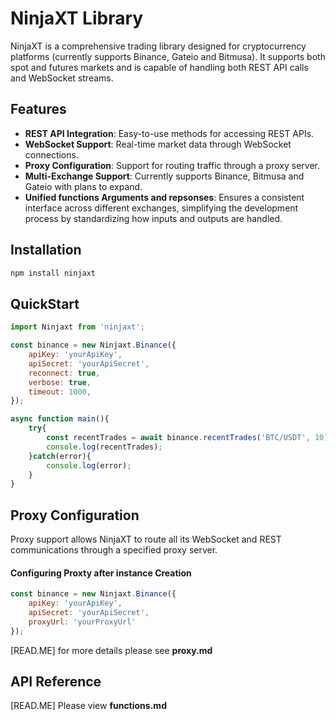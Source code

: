 # NinjaXT Library

NinjaXT is a comprehensive trading library designed for cryptocurrency platforms (currently supports Binance, Gateio and Bitmusa). It supports both spot and futures markets and is capable of handling both REST API calls and WebSocket streams.

## Features

- **REST API Integration**: Easy-to-use methods for accessing REST APIs.
- **WebSocket Support**: Real-time market data through WebSocket connections.
- **Proxy Configuration**: Support for routing traffic through a proxy server.
- **Multi-Exchange Support**: Currently supports Binance, Bitmusa and Gateio with plans to expand.
- **Unified functions Arguments and repsonses**: Ensures a consistent interface across different exchanges, simplifying the development process by standardizing how inputs and outputs are handled.


## Installation

```bash
npm install ninjaxt
```

## QuickStart

```javascript
import Ninjaxt from 'ninjaxt';

const binance = new Ninjaxt.Binance({
    apiKey: 'yourApiKey',
    apiSecret: 'yourApiSecret',
    reconnect: true,
    verbose: true,
    timeout: 1000,
});

async function main(){
    try{
        const recentTrades = await binance.recentTrades('BTC/USDT', 10);
        console.log(recentTrades);
    }catch(error){
        console.log(error);
    }
}
```

## Proxy Configuration

Proxy support allows NinjaXT to route all its WebSocket and REST communications through a specified proxy server.

#### Configuring Proxty after instance Creation

```javascript
const binance = new Ninjaxt.Binance({
    apiKey: 'yourApiKey',
    apiSecret: 'yourApiSecret',
    proxyUrl: 'yourProxyUrl'
});
```

[READ.ME] for more details please see **proxy.md**

## API Reference

[READ.ME] Please view **functions.md**

